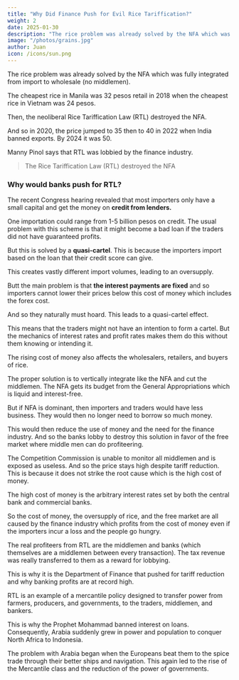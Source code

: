 ```yaml
---
title: "Why Did Finance Push for Evil Rice Tariffication?"
weight: 2
date: 2025-01-30
description: "The rice problem was already solved by the NFA which was fully integrated from import to wholesale"
image: "/photos/grains.jpg"
author: Juan
icon: /icons/sun.png
---
```



The rice problem was already solved by the NFA which was fully integrated from import to wholesale (no middlemen).

The cheapest rice in Manila was 32 pesos retail in 2018 when the cheapest rice in Vietnam was 24 pesos.

Then, the neoliberal Rice Tariffication Law (RTL) destroyed the NFA.

And so in 2020, the price jumped to 35 then to 40 in 2022 when India banned exports. By 2024 it was 50.

Manny Pinol says that RTL was lobbied by the finance industry.

> The Rice Tariffication Law (RTL) destroyed the NFA


### Why would banks push for RTL?

The recent Congress hearing revealed that most importers only have a small capital and get the money on **credit from lenders.**

One importation could range from 1-5 billion pesos on credit. The usual problem with this scheme is that it might become a bad loan if the traders did not have guaranteed profits.

But this is solved by a **quasi-cartel**. This is because the importers import based on the loan that their credit score can give.

This creates vastly different import volumes, leading to an oversupply.

Butt the main problem is that **the interest payments are fixed** and so importers cannot lower their prices below this cost of money which includes the forex cost. 

And so they naturally must hoard. This leads to a quasi-cartel effect. 

This means that the traders might not have an intention to form a cartel. But the mechanics of interest rates and profit rates makes them do this without them knowing or intending it. 

The rising cost of money also affects the wholesalers, retailers, and buyers of rice. 

The proper solution is to vertically integrate like the NFA and cut the middlemen. The NFA gets its budget from the General Appropriations which is liquid and interest-free. 


But if NFA is dominant, then importers and traders would have less business. They would then no longer need to borrow so much money. 

This would then reduce the use of money and the need for the finance industry. And so the banks lobby to destroy this solution in favor of the free market where middle men can do profiteering.

The Competition Commission is unable to monitor all middlemen and is exposed as useless. And so the price stays high despite tariff reduction. This is because it does not strike the root cause which is the high cost of money. 

The high cost of money is the arbitrary interest rates set by both the central bank and commercial banks. 

So the cost of money, the oversupply of rice, and the free market are all caused by the finance industry which profits from the cost of money even if the importers incur a loss and the people go hungry.

The real profiteers from RTL are the middlemen and banks (which themselves are a middlemen between every transaction). The tax revenue was really transferred to them as a reward for lobbying.

This is why it is the Department of Finance that pushed for tariff reduction and why banking profits are at record high.

RTL is an example of a mercantile policy designed to transfer power from farmers, producers, and governments, to the traders, middlemen, and bankers. 

This is why the Prophet Mohammad banned interest on loans. Consequently, Arabia suddenly grew in power and population to conquer North Africa to Indonesia.

The problem with Arabia began when the Europeans beat them to the spice trade through their better ships and navigation. This again led to the rise of the Mercantile class and the reduction of the power of governments. 


<!-- The big problem is that the rising cost of money does not only affect the importers, but also the people who will buy the rice. 

 because they have loans to repay. The main complaint of importer Jeannie Tan was the cost of money. 

If those billions were lent to farmers, it would incur a lot of admin costs and take ages to recover

But if they were lent to big traders then it's a quick and easy transaction

So they hoard it. 

At first, I was confused at why finance would prefer traders. Historically, lenders preyed on uneducated farmers who were easy to fool with usurious loans

Why would they switch from small easy prey to big (but high risk) customers?
fre market no proce control 

They were conned by the authors of the Rice Tariffication Law. 

https://www.facebook.com/100064616655120/posts/1023586816471864/

turn the rice industry into the oil industry.  was still in the business of nonprofit rice trading.  

The Philippines’ rice system has significantly declined since the 1983 economic crisis. On the supply side, irrigation and dams are inadequate and cartels control the distribution, causing production at high prices. On the demand side, the population has ballooned to over 100 million which reduces purchasing power since revenue must be divided among more people. Unable to increase production or defeat the cartel, Duterte goes for importation. This is precisely the cure against hoarders who will be stuck with expensive but unsellable stocks. So the cartel, by bribing the Food Council, attacks Duterte’s NFA. Duterte fights back by sacking the head of the Food Council. But instead of being a temporary measure, the importation will become a permanent policy through the rice tariffication bill which will eliminate quotas in favor of the WTO. 
 
Quota elimination is a sure way to destroy a country’s agriculture. Britain repealed its quotas in 1846, which caused British agriculture to decline and it ended up importing from the US. Britain nearly starved in 1914 when German U-boats cut off this flow of food. This policy was reversed with the EU Common Agricultural Policy.

Low tariffs are also bad. Mexico removed its rice tariffs after the 2008 food crisis and ended up destroying its own agriculture to the point that it had to raise tariffs to 20% in 2015. 

The tariffication bill will expose the country to future food crises. The root of the problem is the neoliberal / mercantile idea that food can be treated like manufactured goods (something for profit), so governments make them tradeable. But a person can survive without manufactured goods but cannot survive without food. So in realty, the policy of food should be more similar to the policy on immigration — and this is precisely what the EU has (a Frenchman can go to Germany to eat and vice versa). 

http://ibon.org/2018/08/%E2%80%8Bwhy-rice-tariffication-does-not-guarantee-lower-rice-prices/

1982 National Grains Retailers Board - marketing arm of NFA. Sells NFA rice 8% of pop
No stocks of NFA because prices were low 
-->